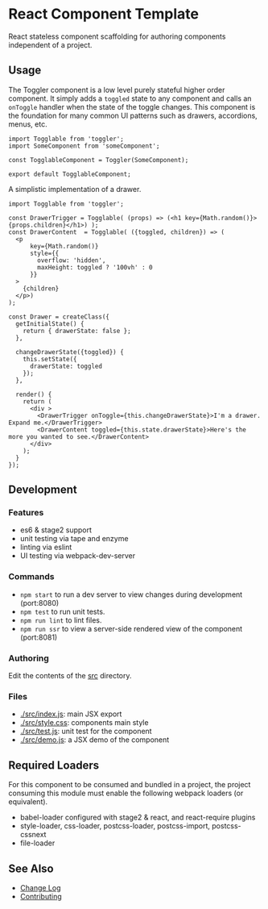 # React Component Template

React stateless component scaffolding for authoring components independent of a project.

## Usage

The Toggler component is a low level purely stateful higher order component. It simply adds a `toggled` state to any component and calls an `onToggle` handler when the state of the toggle changes. This component is the foundation for many common UI patterns such as drawers, accordions, menus, etc.

```
import Togglable from 'toggler';
import SomeComponent from 'someComponent';

const TogglableComponent = Toggler(SomeComponent);

export default TogglableComponent;

```

A simplistic implementation of a drawer.

```
import Togglable from 'toggler';

const DrawerTrigger = Togglable( (props) => (<h1 key={Math.random()}>{props.children}</h1>) );
const DrawerContent  = Togglable( ({toggled, children}) => (
  <p
      key={Math.random()}
      style={{
        overflow: 'hidden',
        maxHeight: toggled ? '100vh' : 0
      }}
  >
    {children}
  </p>)
);

const Drawer = createClass({
  getInitialState() {
    return { drawerState: false };
  },

  changeDrawerState({toggled}) {
    this.setState({
      drawerState: toggled
    });
  },

  render() {
    return (
      <div >
        <DrawerTrigger onToggle={this.changeDrawerState}>I'm a drawer. Expand me.</DrawerTrigger>
        <DrawerContent toggled={this.state.drawerState}>Here's the more you wanted to see.</DrawerContent>
      </div>
    );
  }
});

```


## Development

### Features

*   es6 & stage2 support
*   unit testing via tape and enzyme
*   linting via eslint
*   UI testing via webpack-dev-server


### Commands

*   `npm start` to run a dev server to view changes during development (port:8080)
*   `npm test` to run unit tests.
*   `npm run lint` to lint files.
*   `npm run ssr` to view a server-side rendered view of the component (port:8081)


### Authoring

Edit the contents of the [src](src) directory.


### Files

*   [./src/index.js](./src/index.js): main JSX export
*   [./src/style.css](./src/style.css): components main style
*   [./src/test.js](./src/test.js): unit test for the component
*   [./src/demo.js](./src/demo.js): a JSX demo of the component



## Required Loaders

For this component to be consumed and bundled in a project, the project consuming this module must enable the following webpack loaders (or equivalent).

*   babel-loader configured with stage2 & react, and react-require plugins
*   style-loader, css-loader, postcss-loader, postcss-import, postcss-cssnext
*   file-loader



## See Also

*   [Change Log](./docs/changelog.md)
*   [Contributing](./docs/contributing.md)
